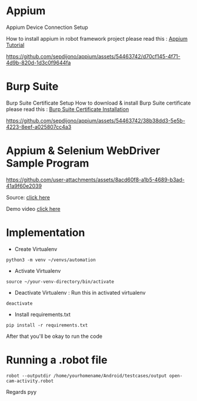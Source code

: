 # Appium

Appium Device Connection Setup

How to install appium in robot framework project please read this : [Appium Tutorial](https://github.com/sepdijono/appium/blob/main/appium-tutorial.pdf)


https://github.com/sepdijono/appium/assets/54463742/d70cf145-4f71-4d9b-820d-1d3c0f9644fa


# Burp Suite 
Burp Suite Certificate Setup
How to download & install Burp Suite certificate please read this : [Burp Suite Certificate Installation](https://github.com/sepdijono/appium/blob/main/perform_test_avd_using_burpsuite.pdf)



https://github.com/sepdijono/appium/assets/54463742/38b38dd3-5e5b-4223-8eef-a025807cc4a3

# Appium & Selenium WebDriver Sample Program


https://github.com/user-attachments/assets/8acd60f8-a1b5-4689-b3ad-41a9f60e2039




Source: [click here](https://github.com/sepdijono/appium/blob/main/WebDriver/AndroidWebdriverTester.py)

Demo video [click here](https://github.com/sepdijono/appium/blob/main/demo.mp4)

# Implementation
* Create Virtualenv
```
python3 -m venv ~/venvs/automation
```
* Activate Virtualenv
```
source ~/your-venv-directory/bin/activate
```
* Deactivate Virtualenv : Run this in activated virtualenv
```
deactivate
```
* Install requirements.txt
```
pip install -r requirements.txt
```
After that you'll be okay to run the code

# Running a .robot file
```
robot --outputdir /home/yourhomename/Android/testcases/output open-cam-activity.robot
```



Regards
pyy
